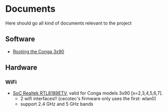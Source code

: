 # Documents

Here should go all kind of documents relevant to the project

## Software
* [Rooting the Conga 3x90](rooting-conga-3x90.md)

## Hardware

### WiFi

* [SoC Realtek RTL8189ETV](Wifi-Soc-RTL8189ETV-datasheet.pdf), valid for Conga models 3x90 [x=2,3,4,5,6,7].
	* 2 wifi interfaces!! (cecotec's firmware only uses the first: wlan0)
	* support 2.4 GHz and 5 GHz bands
